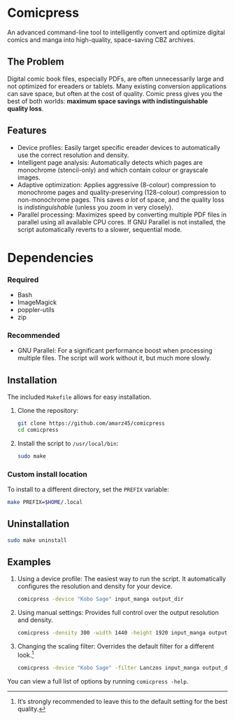 # Comicpress

An advanced command-line tool to intelligently convert and optimize digital comics and manga into high-quality, space-saving CBZ archives.

## The Problem

Digital comic book files, especially PDFs, are often unnecessarily large and not optimized for ereaders or tablets. Many existing conversion applications can save space, but often at the cost of quality. Comic press gives you the best of both worlds: **maximum space savings with indistinguishable quality loss**.

## Features

- Device profiles: Easily target specific ereader devices to automatically use the correct resolution and density.
- Intelligent page analysis: Automatically detects which pages are monochrome (stencil-only) and which contain colour or grayscale images.
- Adaptive optimization: Applies aggressive (8-colour) compression to monochrome pages and quality-preserving (128-colour) compression to non-monochrome pages. This saves _a lot_ of space, and the quality loss is _indistinguishable_ (unless you zoom in very closely).
- Parallel processing: Maximizes speed by converting multiple PDF files in parallel using all available CPU cores. If GNU Parallel is not installed, the script automatically reverts to a slower, sequential mode.

# Dependencies

### Required

- Bash
- ImageMagick
- poppler-utils
- zip

### Recommended

- GNU Parallel: For a significant performance boost when processing multiple files. The script will work without it, but much more slowly.

## Installation

The included `Makefile` allows for easy installation.

1. Clone the repository:

   ```sh
   git clone https://github.com/amarz45/comicpress
   cd comicpress
   ```

2. Install the script to `/usr/local/bin`:

   ```sh
   sudo make
   ```

### Custom install location

To install to a different directory, set the `PREFIX` variable:

```sh
make PREFIX=$HOME/.local
```

## Uninstallation

```sh
sudo make uninstall
```

## Examples

1. Using a device profile: The easiest way to run the script. It automatically configures the resolution and density for your device.

   ```sh
   comicpress -device "Kobo Sage" input_manga output_dir
   ```

2. Using manual settings: Provides full control over the output resolution and density.

   ```sh
   comicpress -density 300 -width 1440 -height 1920 input_manga output_dir
   ```

3. Changing the scaling filter: Overrides the default filter for a different look.[^1]

   ```sh
   comicpress -device "Kobo Sage" -filter Lanczos input_manga output_dir
   ```

You can view a full list of options by running `comicpress -help`.

[^1]: It’s strongly recommended to leave this to the default setting for the best quality.
